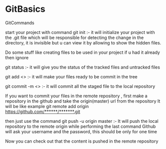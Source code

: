 # GitBasics
GitCommands

start your project with command
git init :- it will initialize your project with the .git file which will be responsible for detecting
             the change in the directory, it is invisible but u can view it by allowing to show the hidden files.
             
Do some stuff like creating files to be used in your project if u had it already then ignore

git status :- it will give you the status of the tracked files and untracked files

git add <<file>> :- it will make your files ready to be commit in the tree

git commit -m <<message>> :- it will commit all the staged file to the local repository

If you want to commit your files in the remote repository , first make a repository in the github and take the origin(master) url from the
repository 
It will be like example 
git remote add origin https://github.com/******/*******.git

then just use the command 
git push -u origin master :- It will push the local repository to the remote origin
while performing the last command Github will ask your username and the password, this should be only for one time 

Now you can check out that the content is pushed in the remote repository

